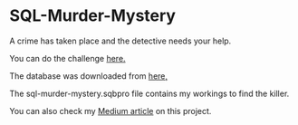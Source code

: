 # SQL-Murder-Mystery
A crime has taken place and the detective needs your help.  


You can do the challenge [here.](https://mystery.knightlab.com/)    

The database was downloaded from [here,](https://github.com/NUKnightLab/sql-mysteries)  


The sql-murder-mystery.sqbpro file contains my workings to find the killer.  

You can also check my [Medium article](https://medium.com/@oluwafisayomibalogun/sql-murder-mystery-game-e1a6cd39e4e0) on this project.


